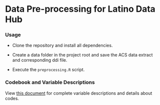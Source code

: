 # Data Pre-processing for Latino Data Hub

### Usage

-   Clone the repository and install all dependencies.

-   Create a data folder in the project root and save the ACS data extract and corresponding ddi file.

-   Execute the `preprocessing.R` script.

### Codebook and Variable Descriptions

View [this document](https://docs.google.com/spreadsheets/d/1TjwmqQWqW7u_aDzf-2xzlT12jo_gUU_PQeddmbGFF0U/edit?usp=sharing) for complete variable descriptions and details about codes.
